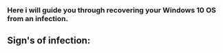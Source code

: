 ### Here i will guide you through recovering your Windows 10 OS from an infection.

## Sign's of infection:
